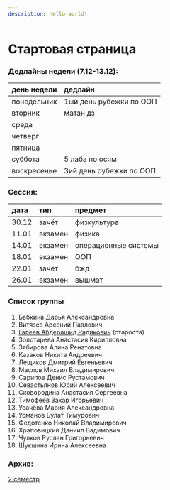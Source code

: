 ```yaml
---
description: hello world!
---
```


# Стартовая страница

### Дедлайны недели \(7.12-13.12\):

| день недели | дедлайн |
| :--- | :--- |
| понедельник | 1ый день рубежки по ООП |
| вторник | матан дз |
| среда |  |
| четверг |  |
| пятница |  |
| суббота | 5 лаба по осям |
| воскресенье | 3ий день рубежки по ООП |

### Сессия:

| дата | тип | предмет |
| :--- | :--- | :--- |
| 30.12 | зачёт | физкультура |
| 11.01 | экзамен | физика |
| 14.01 | экзамен | операционные системы |
| 18.01 | экзамен | ООП |
| 22.01 | зачёт | бжд |
| 26.01 | экзамен | вышмат |

### Список группы

1. Бабкина Дарья Александровна 
2. Витязев Арсений Павлович 
3. [Галеев Абдерашид Радикович](https://vk.com/grashid) \(староста\) 
4. Золотарева Анастасия Кирилловна 
5. Зябирова Алина Ренатовна 
6. Казаков Никита Андреевич 
7. Лещиков Дмитрий Евгеньевич 
8. Маслов Михаил Владимирович  
9. Сарипов Денис Рустамович 
10. Севастьянов Юрий Алексеевич
11. Сковородина Анастасия Сергеевна
12. Тимофеев Захар Игорьевич 
13. Усачёва Мария Александровна 
14. Усманов Булат Тимурович 
15. Федотенко Николай Владимирович 
16. Храповицкий Даниил Вадимович 
17. Чулков Руслан Григорьевич 
18. Шукшина Ирина Алексеевна

### Архив:

[2 семестр](https://docs.google.com/spreadsheets/d/1q6o7wwxOGEd2StBZoHiJmZDp0OSGlWgbQr6DCSISVVc/edit#gid=0)

